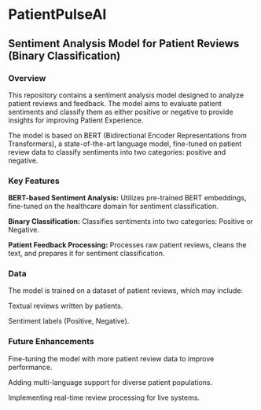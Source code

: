 # PatientPulseAI

## Sentiment Analysis Model for Patient Reviews (Binary Classification)
### Overview
This repository contains a sentiment analysis model designed to analyze patient reviews and feedback. The model aims to evaluate patient sentiments and classify them as either positive or negative to provide insights for improving Patient Experience.

The model is based on BERT (Bidirectional Encoder Representations from Transformers), a state-of-the-art language model, fine-tuned on patient review data to classify sentiments into two categories: positive and negative.

### Key Features
**BERT-based Sentiment Analysis:** Utilizes pre-trained BERT embeddings, fine-tuned on the healthcare domain for sentiment classification.

**Binary Classification:** Classifies sentiments into two categories: Positive or Negative.

**Patient Feedback Processing:** Processes raw patient reviews, cleans the text, and prepares it for sentiment classification.

### Data
The model is trained on a dataset of patient reviews, which may include:

Textual reviews written by patients.

Sentiment labels (Positive, Negative).

### Future Enhancements
Fine-tuning the model with more patient review data to improve performance.

Adding multi-language support for diverse patient populations.

Implementing real-time review processing for live systems.
